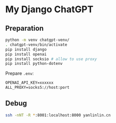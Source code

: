 # My Django ChatGPT

## Preparation

```sh
python -m venv chatgpt-venv/
. chatgpt-venv/bin/activate
pip install django
pip install openai
pip install socksio # allow to use proxy
pip install python-dotenv
```

Prepare `.env`:

```txt
OPENAI_API_KEY=xxxxxx
ALL_PROXY=socks5://host:port
```

## Debug

```sh
ssh -nNT -R *:8001:localhost:8000 yanlinlin.cn
```
